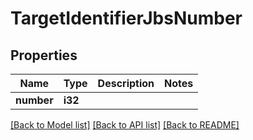 # TargetIdentifierJbsNumber

## Properties

Name | Type | Description | Notes
------------ | ------------- | ------------- | -------------
**number** | **i32** |  | 

[[Back to Model list]](../README.md#documentation-for-models) [[Back to API list]](../README.md#documentation-for-api-endpoints) [[Back to README]](../README.md)


